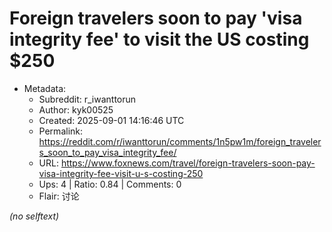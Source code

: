 # Foreign travelers soon to pay 'visa integrity fee' to visit the US costing $250

- Metadata:
  - Subreddit: r_iwanttorun
  - Author: kyk00525
  - Created: 2025-09-01 14:16:46 UTC
  - Permalink: https://reddit.com/r/iwanttorun/comments/1n5pw1m/foreign_travelers_soon_to_pay_visa_integrity_fee/
  - URL: https://www.foxnews.com/travel/foreign-travelers-soon-pay-visa-integrity-fee-visit-u-s-costing-250
  - Ups: 4 | Ratio: 0.84 | Comments: 0
  - Flair: 讨论

_(no selftext)_
